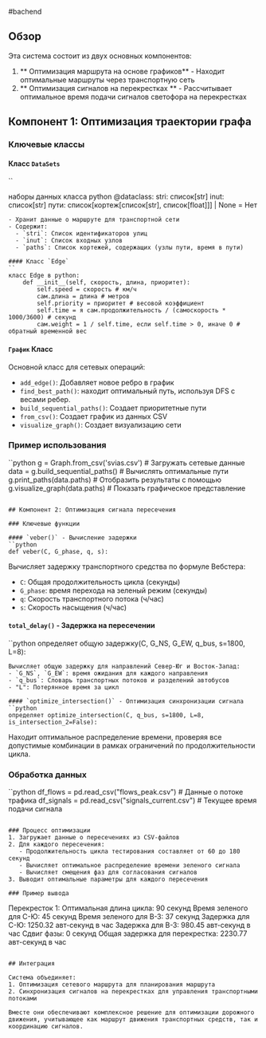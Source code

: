 #bachend
## Обзор

Эта система состоит из двух основных компонентов:
1. ** Оптимизация маршрута на основе графиков** - Находит оптимальные маршруты через транспортную сеть
2. ** Оптимизация сигналов на перекрестках ** - Рассчитывает оптимальное время подачи сигналов светофора на перекрестках

## Компонент 1: Оптимизация траектории графа

### Ключевые классы

#### Класс `DataSets`
``

наборы данных класса python @dataclass:
    stri: список[str]
    inut: список[str]
    пути: список[кортеж[список[str], список[float]]] | None = Нет
```
- Хранит данные о маршруте для транспортной сети
- Содержит:
  - `stri`: Список идентификаторов улиц
  - `inut`: Список входных узлов
  - `paths`: Список кортежей, содержащих (узлы пути, время в пути)

#### Класс `Edge`
``
класс Edge в python:
    def __init__(self, скорость, длина, приоритет):
        self.speed = скорость # км/ч
        сам.длина = длина # метров
        self.priority = приоритет # весовой коэффициент
        self.time = я сам.продолжительность / (самоскорость * 1000/3600) # секунд
        сам.weight = 1 / self.time, если self.time > 0, иначе 0 # обратный временной вес
```

#### `График` Класс
Основной класс для сетевых операций:
- `add_edge()`: Добавляет новое ребро в график
- `find_best_path()`: находит оптимальный путь, используя DFS с весами ребер.
- `build_sequential_paths()`: Создает приоритетные пути
- `from_csv()`: Создает график из данных CSV
- `visualize_graph()`: Создает визуализацию сети

### Пример использования
``python
g = Graph.from_csv('svias.csv')  # Загружать сетевые данные
data = g.build_sequential_paths() # Вычислять оптимальные пути
g.print_paths(data.paths)  # Отобразить результаты
с помощью g.visualize_graph(data.paths)  # Показать графическое представление
```

## Компонент 2: Оптимизация сигнала пересечения

### Ключевые функции

#### `veber()` - Вычисление задержки
``python
def veber(C, G_phase, q, s):
```
Вычисляет задержку транспортного средства по формуле Вебстера:
- `C`: Общая продолжительность цикла (секунды)
- `G_phase`: время перехода на зеленый режим (секунды)
- `q`: Скорость транспортного потока (ч/час)
- `s`: Скорость насыщения (ч/час)

#### `total_delay()` - Задержка на пересечении
``python
определяет общую задержку(C, G_NS, G_EW, q_bus, s=1800, L=8):
```
Вычисляет общую задержку для направлений Север-Юг и Восток-Запад:
- `G_NS`, `G_EW`: время ожидания для каждого направления
- `q_bus`: Словарь транспортных потоков и разделений автобусов
- "L": Потерянное время за цикл

#### `optimize_intersection()` - Оптимизация синхронизации сигнала
``python
определяет optimize_intersection(C, q_bus, s=1800, L=8, is_intersection_2=False):
```
Находит оптимальное распределение времени, проверяя все допустимые комбинации в рамках ограничений по продолжительности цикла.

### Обработка данных
``python
df_flows = pd.read_csv("flows_peak.csv")  # Данные о потоке трафика
df_signals = pd.read_csv("signals_current.csv")  # Текущее время подачи сигнала
```

### Процесс оптимизации
1. Загружает данные о пересечениях из CSV-файлов
2. Для каждого пересечения:
   - Продолжительность цикла тестирования составляет от 60 до 180 секунд
   - Вычисляет оптимальное распределение времени зеленого сигнала
   - Вычисляет смещения фаз для согласования сигналов
3. Выводит оптимальные параметры для каждого пересечения

### Пример вывода
```
Перекресток 1:
  Оптимальная длина цикла: 90 секунд
  Время зеленого для С-Ю: 45 секунд
  Время зеленого для В-З: 37 секунд
  Задержка для С-Ю: 1250.32 авт-секунд в час
  Задержка для В-З: 980.45 авт-секунд в час
  Сдвиг фазы: 0 секунд
  Общая задержка для перекрестка: 2230.77 авт-секунд в час
```

## Интеграция

Система объединяет:
1. Оптимизация сетевого маршрута для планирования маршрута
2. Синхронизация сигналов на перекрестках для управления транспортными потоками

Вместе они обеспечивают комплексное решение для оптимизации дорожного движения, учитывающее как маршрут движения транспортных средств, так и координацию сигналов.
